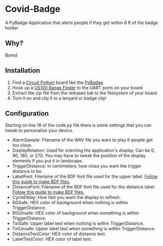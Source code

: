 # Covid-Badge
A PyBadge Application that alerts people if they get within 6 ft of the badge holder

## Why?
Bored

## Installation
1. Find a [Circuit Python](https://circuitpython.readthedocs.io/en/5.3.x/README.html) board like the [PyBadge](https://www.adafruit.com/?q=pybadge&sort=BestMatch)
2. Hook up a [US100 Range Finder](https://www.adafruit.com/product/4019) to the UART ports on your board
3. Extract the zip file from the releases tab to the filesystem of your board
4. Turn it on and clip it to a lanyard or badge clip!

## Configuration
Starting on line 16 of the code.py file there is some settings that you can tweak to personalize your device.

- AlarmSample: Filename of the WAV file you want to play if people get too close.
- DisplayRotation: Used for orienting the application's display. Can be 0, 90, 180, or 270. You may have to tweak the position of the display elements if you put it in landscape.
- TriggerDistance: In centimeters, how close you want the trigger distance to be.
- LabelFont: Filename of the BDF font file used for the upper label. [Follow this guide to make BDF files.](https://learn.adafruit.com/custom-fonts-for-pyportal-circuitpython-display/overview)
- DistanceFont: Filename of the BDF font file used for the distance label. [Follow this guide to make BDF files.](https://learn.adafruit.com/custom-fonts-for-pyportal-circuitpython-display/overview)
- CycleDelay: How fast you want the display to refresh.
- BGSafe: HEX color of background when nothing is within TriggerDistance.
- BGUnsafe: HEX color of background when something is within TriggerDistance.
- TxtSafe: Upper label text when nothing is within TriggerDistance.
- TxtUnsafe: Upper label text when something is within TriggerDistance.
- DistanceTextColor: HEX color of distance text.
- LabelTextColor: HEX color of label text.